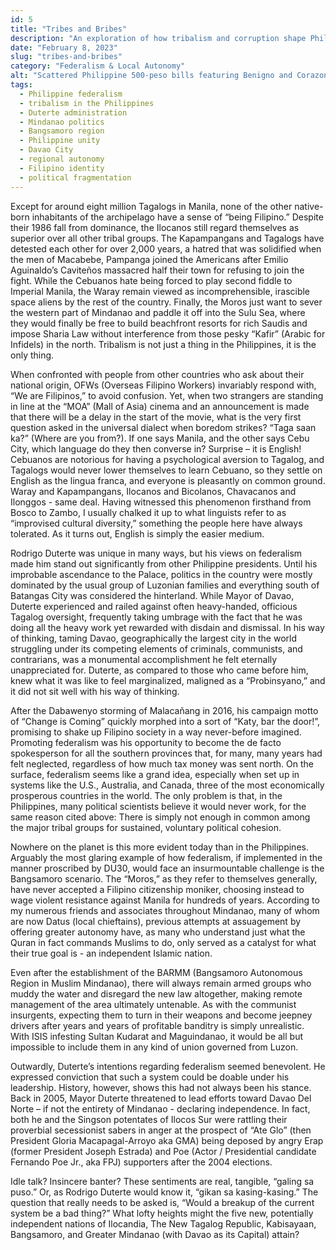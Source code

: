 ```yaml
---
id: 5
title: "Tribes and Bribes"
description: "An exploration of how tribalism and corruption shape Philippine politics and business dealings."
date: "February 8, 2023"
slug: "tribes-and-bribes"
category: "Federalism & Local Autonomy"
alt: "Scattered Philippine 500-peso bills featuring Benigno and Corazon Aquino, symbolizing systemic corruption, political patronage, and the role of money in regional and tribal power struggles across the Philippines."
tags:
  - Philippine federalism
  - tribalism in the Philippines
  - Duterte administration
  - Mindanao politics
  - Bangsamoro region
  - Philippine unity
  - Davao City
  - regional autonomy
  - Filipino identity
  - political fragmentation
---
```


Except for around eight million Tagalogs in Manila, none of the other native-born inhabitants of the archipelago have a sense of “being Filipino.” Despite their 1986 fall from dominance, the Ilocanos still regard themselves as superior over all other tribal groups. The Kapampangans and Tagalogs have detested each other for over 2,000 years, a hatred that was solidified when the men of Macabebe, Pampanga joined the Americans after Emilio Aguinaldo’s Caviteños massacred half their town for refusing to join the fight. While the Cebuanos hate being forced to play second fiddle to Imperial Manila, the Waray remain viewed as incomprehensible, irascible space aliens by the rest of the country. Finally, the Moros just want to sever the western part of Mindanao and paddle it off into the Sulu Sea, where they would finally be free to build beachfront resorts for rich Saudis and impose Sharia Law without interference from those pesky “Kafir” (Arabic for Infidels) in the north. Tribalism is not just a thing in the Philippines, it is the only thing.

When confronted with people from other countries who ask about their national origin, OFWs (Overseas Filipino Workers) invariably respond with, “We are Filipinos,” to avoid confusion. Yet, when two strangers are standing in line at the “MOA” (Mall of Asia) cinema and an announcement is made that there will be a delay in the start of the movie, what is the very first question asked in the universal dialect when boredom strikes? “Taga saan ka?” (Where are you from?). If one says Manila, and the other says Cebu City, which language do they then converse in? Surprise – it is English! Cebuanos are notorious for having a psychological aversion to Tagalog, and Tagalogs would never lower themselves to learn Cebuano, so they settle on English as the lingua franca, and everyone is pleasantly on common ground. Waray and Kapampangans, Ilocanos and Bicolanos, Chavacanos and Ilonggos - same deal. Having witnessed this phenomenon firsthand from Bosco to Zambo, I usually chalked it up to what linguists refer to as “improvised cultural diversity,” something the people here have always tolerated. As it turns out, English is simply the easier medium.

Rodrigo Duterte was unique in many ways, but his views on federalism made him stand out significantly from other Philippine presidents. Until his improbable ascendance to the Palace, politics in the country were mostly dominated by the usual group of Luzonian families and everything south of Batangas City was considered the hinterland. While Mayor of Davao, Duterte experienced and railed against often heavy-handed, officious Tagalog oversight, frequently taking umbrage with the fact that he was doing all the heavy work yet rewarded with disdain and dismissal. In his way of thinking, taming Davao, geographically the largest city in the world struggling under its competing elements of criminals, communists, and contrarians, was a monumental accomplishment he felt eternally unappreciated for. Duterte, as compared to those who came before him, knew what it was like to feel marginalized, maligned as a “Probinsyano,” and it did not sit well with his way of thinking.

After the Dabawenyo storming of Malacañang in 2016, his campaign motto of “Change is Coming” quickly morphed into a sort of “Katy, bar the door!”, promising to shake up Filipino society in a way never-before imagined. Promoting federalism was his opportunity to become the de facto spokesperson for all the southern provinces that, for many, many years had felt neglected, regardless of how much tax money was sent north. On the surface, federalism seems like a grand idea, especially when set up in systems like the U.S., Australia, and Canada, three of the most economically prosperous countries in the world. The only problem is that, in the Philippines, many political scientists believe it would never work, for the same reason cited above: There is simply not enough in common among the major tribal groups for sustained, voluntary political cohesion.

Nowhere on the planet is this more evident today than in the Philippines. Arguably the most glaring example of how federalism, if implemented in the manner proscribed by DU30, would face an insurmountable challenge is the Bangsamoro scenario. The “Moros,” as they refer to themselves generally, have never accepted a Filipino citizenship moniker, choosing instead to wage violent resistance against Manila for hundreds of years. According to my numerous friends and associates throughout Mindanao, many of whom are now Datus (local chieftains), previous attempts at assuagement by offering greater autonomy have, as many who understand just what the Quran in fact commands Muslims to do, only served as a catalyst for what their true goal is - an independent Islamic nation.

Even after the establishment of the BARMM (Bangsamoro Autonomous Region in Muslim Mindanao), there will always remain armed groups who muddy the water and disregard the new law altogether, making remote management of the area ultimately untenable. As with the communist insurgents, expecting them to turn in their weapons and become jeepney drivers after years and years of profitable banditry is simply unrealistic. With ISIS infesting Sultan Kudarat and Maguindanao, it would be all but impossible to include them in any kind of union governed from Luzon.

Outwardly, Duterte’s intentions regarding federalism seemed benevolent. He expressed conviction that such a system could be doable under his leadership. History, however, shows this had not always been his stance. Back in 2005, Mayor Duterte threatened to lead efforts toward Davao Del Norte – if not the entirety of Mindanao - declaring independence. In fact, both he and the Singson potentates of Ilocos Sur were rattling their proverbial secessionist sabers in anger at the prospect of “Ate Glo” (then President Gloria Macapagal-Arroyo aka GMA) being deposed by angry Erap (former President Joseph Estrada) and Poe (Actor / Presidential candidate Fernando Poe Jr., aka FPJ) supporters after the 2004 elections.

Idle talk? Insincere banter? These sentiments are real, tangible, “galing sa puso.” Or, as Rodrigo Duterte would know it, “gikan sa kasing-kasing.” The question that really needs to be asked is, “Would a breakup of the current system be a bad thing?” What lofty heights might the five new, potentially independent nations of Ilocandia, The New Tagalog Republic, Kabisayaan, Bangsamoro, and Greater Mindanao (with Davao as its Capital) attain?
